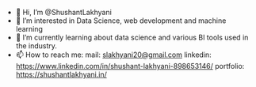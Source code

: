 - 👋 Hi, I’m @ShushantLakhyani
- 👀 I’m interested in Data Science, web development and machine learning
- 🌱 I’m currently learning about data science and various BI tools used in the industry.
- 📫 How to reach me: mail: slakhyani20@gmail.com
                      linkedin: https://www.linkedin.com/in/shushant-lakhyani-898653146/
                      portfolio: https://shushantlakhyani.in/

<!---
ShushantLakhyani/ShushantLakhyani is a ✨ special ✨ repository because its `README.md` (this file) appears on your GitHub profile.
You can click the Preview link to take a look at your changes.
--->
